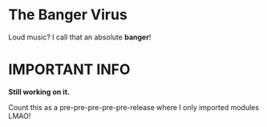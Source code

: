 # The Banger Virus
Loud music? I call that an absolute **banger**!

# IMPORTANT INFO
**Still working on it.**

Count this as a pre-pre-pre-pre-pre-release where I only imported modules LMAO!